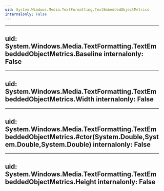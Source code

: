 ```yaml
---
uid: System.Windows.Media.TextFormatting.TextEmbeddedObjectMetrics
internalonly: False
---
```


---
uid: System.Windows.Media.TextFormatting.TextEmbeddedObjectMetrics.Baseline
internalonly: False
---

---
uid: System.Windows.Media.TextFormatting.TextEmbeddedObjectMetrics.Width
internalonly: False
---

---
uid: System.Windows.Media.TextFormatting.TextEmbeddedObjectMetrics.#ctor(System.Double,System.Double,System.Double)
internalonly: False
---

---
uid: System.Windows.Media.TextFormatting.TextEmbeddedObjectMetrics.Height
internalonly: False
---
